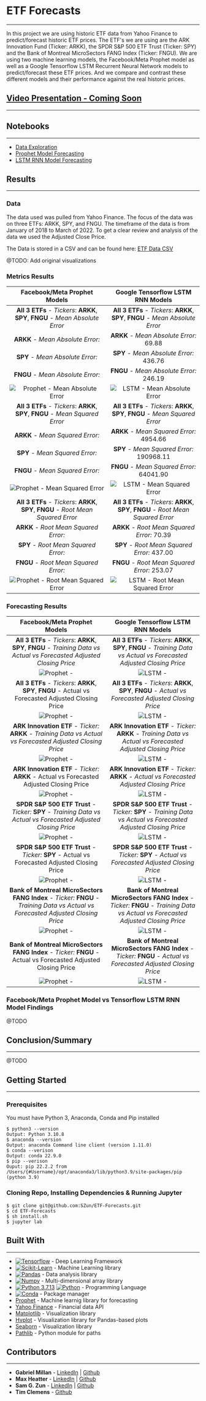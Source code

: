 # ETF Forecasts
<hr>

In this project we are using historic ETF data from Yahoo Finance to predict/forecast historic ETF prices. The ETF's we are using are the ARK Innovation Fund (Ticker: ARKK), the SPDR S&P 500 ETF Trust (Ticker: SPY) and the Bank of Montreal MicroSectors FANG Index (Ticker: FNGU). We are using two machine learning models, the Facebook/Meta Prophet model as well as a Google Tensorflow LSTM Recurrent Neural Network models to predict/forecast these ETF prices. And we compare and contrast these different models and their performance against the real historic prices.

## [Video Presentation - Coming Soon]()
<hr>

## Notebooks
<hr>

- [Data Exploration](./Data-Exploration.ipynb)
- [Prophet Model Forecasting](./Prophet.ipynb)
- [LSTM RNN Model Forecasting](./LSTM_RNN.ipynb)

## Results
<hr>

### Data
The data used was pulled from Yahoo Finance. The focus of the data was on three ETFs: ARKK, SPY, and FNGU. The timeframe of the data is from January of 2018 to March of 2022. To get a clear review and analysis of the data we used the Adjusted Close Price.

The Data is stored in a CSV and can be found here: [ETF Data CSV](./Resources/Data/etf_data.csv)

@TODO: Add original visualizations

### Metrics Results
Facebook/Meta Prophet Models | Google Tensorflow LSTM RNN Models
:-------------------------:|:-------------------------:
**All 3 ETFs** - *Tickers*: **ARKK**, **SPY**, **FNGU** - *Mean Absolute Error* | **All 3 ETFs** - *Tickers*: **ARKK**, **SPY**, **FNGU** - *Mean Absolute Error*
**ARKK** - *Mean Absolute Error:* | **ARKK** - *Mean Absolute Error:* 69.88
**SPY** - *Mean Absolute Error:* | **SPY** - *Mean Absolute Error:* 436.76
**FNGU** - *Mean Absolute Error:* | **FNGU** - *Mean Absolute Error:* 246.19
![Prophet - Mean Absolute Error](./Resources/images/markdown/Prophet_mean_absolute_error.png)  |  ![LSTM - Mean Absolute Error](./Resources/images/markdown/LSTM_RNN_mean_absolute_error.png)
**All 3 ETFs** - *Tickers*: **ARKK**, **SPY**, **FNGU** - *Mean Squared Error* | **All 3 ETFs** - *Tickers*: **ARKK**, **SPY**, **FNGU** - *Mean Squared Error*
**ARKK** - *Mean Squared Error:* | **ARKK** - *Mean Squared Error:* 4954.66
**SPY** - *Mean Squared Error:* | **SPY** - *Mean Squared Error:* 190968.11
**FNGU** - *Mean Squared Error:* | **FNGU** - *Mean Squared Error:* 64041.90
![Prophet - Mean Squared Error](./Resources/images/markdown/Prophet_mean_squared_error.png)  |  ![LSTM - Mean Squared Error](./Resources/images/markdown/LSTM_RNN_mean_squared_error.png)
**All 3 ETFs** - *Tickers*: **ARKK**, **SPY**, **FNGU** - *Root Mean Squared Error* | **All 3 ETFs** - *Tickers*: **ARKK**, **SPY**, **FNGU** - *Root Mean Squared Error*
**ARKK** - *Root Mean Squared Error:* | **ARKK** - *Root Mean Squared Error:* 70.39
**SPY** - *Root Mean Squared Error:* | **SPY** - *Root Mean Squared Error:* 437.00
**FNGU** - *Root Mean Squared Error:* | **FNGU** - *Root Mean Squared Error:* 253.07
![Prophet - Root Mean Squared Error](./Resources/images/markdown/Prophet_root_mean_squared_error.png)  |  ![LSTM - Root Mean Squared Error](./Resources/images/markdown/LSTM_RNN_root_mean_squared_error.png)
### Forecasting Results
Facebook/Meta Prophet Models | Google Tensorflow LSTM RNN Models
:-------------------------:|:-------------------------:
**All 3 ETFs** - *Tickers*: **ARKK**, **SPY**, **FNGU** - *Training Data vs Actual vs Forecasted Adjusted Closing Price* | **All 3 ETFs** - *Tickers*: **ARKK**, **SPY**, **FNGU** - *Training Data vs Actual vs Forecasted Adjusted Closing Price*
![Prophet - ](./)  |  ![LSTM - ](./)
**All 3 ETFs** - *Tickers*: **ARKK**, **SPY**, **FNGU** - Actual vs Forecasted Adjusted Closing Price | **All 3 ETFs** - *Tickers*: **ARKK**, **SPY**, **FNGU** - *Actual vs Forecasted Adjusted Closing Price*
![Prophet - ](./Resources/images/markdown/Prophet_actual_vs_forecasted_etf_adjusted_closing_prices.png)  |  ![LSTM - ](./Resources/images/markdown/LSTM_RNN_actual_vs_forecasted_etf_adjusted_closing_prices.png)
**ARK Innovation ETF** - *Ticker:* **ARKK** - *Training Data vs Actual vs Forecasted Adjusted Closing Price* | **ARK Innovation ETF** - *Ticker:* **ARKK** - *Training Data vs Actual vs Forecasted Adjusted Closing Price*
![Prophet - ](./)  |  ![LSTM - ](./)
**ARK Innovation ETF** - *Ticker:* **ARKK** - Actual vs Forecasted Adjusted Closing Price | **ARK Innovation ETF** - *Ticker:* **ARKK** - *Actual vs Forecasted Adjusted Closing Price*
![Prophet - ](./Resources/images/markdown/Prophet_arkk_actual_vs_forecasted_etf_adjusted_closing_prices.png)  |  ![LSTM - ](./Resources/images/markdown/LSTM_RNN_arkk_actual_vs_forecasted_etf_adjusted_closing_prices.png)
**SPDR S&P 500 ETF Trust** - *Ticker:* **SPY** - *Training Data vs Actual vs Forecasted Adjusted Closing Price* | **SPDR S&P 500 ETF Trust** - *Ticker:* **SPY** - *Training Data vs Actual vs Forecasted Adjusted Closing Price*
![Prophet - ](./)  |  ![LSTM - ](./)
**SPDR S&P 500 ETF Trust** - *Ticker:* **SPY** - Actual vs Forecasted Adjusted Closing Price | **SPDR S&P 500 ETF Trust** - *Ticker:* **SPY** - *Actual vs Forecasted Adjusted Closing Price*
![Prophet - ](./Resources/images/markdown/Prophet_spy_actual_vs_forecasted_etf_adjusted_closing_prices.png)  |  ![LSTM - ](./Resources/images/markdown/LSTM_RNN_spy_actual_vs_forecasted_etf_adjusted_closing_prices.png)
**Bank of Montreal MicroSectors FANG Index** - *Ticker:* **FNGU** - *Training Data vs Actual vs Forecasted Adjusted Closing Price* | **Bank of Montreal MicroSectors FANG Index** - *Ticker:* **FNGU** - *Training Data vs Actual vs Forecasted Adjusted Closing Price*
![Prophet - ](./)  |  ![LSTM - ](./)
**Bank of Montreal MicroSectors FANG Index** - *Ticker:* **FNGU** - Actual vs Forecasted Adjusted Closing Price | **Bank of Montreal MicroSectors FANG Index** - *Ticker:* **FNGU** - *Actual vs Forecasted Adjusted Closing Price*
![Prophet - ](./Resources/images/markdown/Prophet_fngu_actual_vs_forecasted_etf_adjusted_closing_prices.png)  |  ![LSTM - ](./Resources/images/markdown/LSTM_RNN_fngu_actual_vs_forecasted_etf_adjusted_closing_prices.png)

### Facebook/Meta Prophet Model vs Tensorflow LSTM RNN Model Findings
@TODO

## Conclusion/Summary
<hr>
@TODO

## Getting Started
<hr>

### Prerequisites

You must have Python 3, Anaconda, Conda and Pip installed

```
$ python3 --version
Output: Python 3.10.8
$ anaconda --version
Output: anaconda Command line client (version 1.11.0)
$ conda --verison
Output: conda 22.9.0
$ pip --verison
Ouput: pip 22.2.2 from /Users/{#Username}/opt/anaconda3/lib/python3.9/site-packages/pip (python 3.9)
```

### Cloning Repo, Installing Dependencies & Running Jupyter
```
$ git clone git@github.com:SZun/ETF-Forecasts.git
$ cd ETF-Forecasts
$ sh install.sh
$ jupyter lab
```

## Built With
<hr>

- [![Tensorflow](https://img.shields.io/badge/TensorFlow-FF6F00?style=for-the-badge&logo=tensorflow&logoColor=white)](https://www.tensorflow.org/) - Deep Learning Framework
- [![Scikit-Learn](https://img.shields.io/badge/scikit_learn-F7931E?style=for-the-badge&logo=scikit-learn&logoColor=white)](https://scikit-learn.org/stable/) - Machine Learning library
- [![Pandas](https://img.shields.io/badge/Pandas-2C2D72?style=for-the-badge&logo=pandas&logoColor=white)](https://pandas.pydata.org/docs/#) - Data analysis library
- [![Numpy](https://img.shields.io/badge/Numpy-777BB4?style=for-the-badge&logo=numpy&logoColor=white)](https://numpy.org/) - Multi-dimensional array library
- [![Python 3.7.13](https://img.shields.io/badge/python-3670A0?style=for-the-badge&logo=python&logoColor=ffdd54)]([https://www.python.org/downloads/release/python-3713/)
[![Python](https://img.shields.io/badge/Python-3.7.13-blue)](https://www.python.org/downloads/release/python-3713/) - Programming Language
- [![Conda](https://img.shields.io/badge/conda-342B029.svg?&style=for-the-badge&logo=anaconda&logoColor=white)](https://docs.conda.io/en/latest/) - Package manager
- [Prophet](https://facebook.github.io/prophet/) - Machine learnig library for forecasting
- [Yahoo Finance](https://matplotlib.org/) - Financial data API
- [Matplotlib](https://hvplot.holoviz.org/) - Visualization library 
- [Hvplot](https://hvplot.holoviz.org/) - Visualization library for Pandas-based plots
- [Seaborn](https://seaborn.pydata.org/)  - Visualization library
- [Pathlib](https://plotly.com/python/) - Python module for paths

## Contributors
<hr>

- **Gabriel Millan** - [LinkedIn](https://www.linkedin.com/in/millangabriel/) | [Github](https://github.com/gjmillan)
- **Max Heatter** - [LinkedIn](https://www.linkedin.com/in/maxwell-heatter-ba4b03194/) | [Github](https://github.com/MaxHeatter)
- **Sam G. Zun** - [LinkedIn](https://www.linkedin.com/in/szun/) | [Github](https://github.com/SZun)
- **Tim Clemens** - [Github](https://github.com/AmericanHacker)

